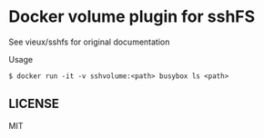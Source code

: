 # Docker volume plugin for sshFS

See vieux/sshfs for original documentation


Usage
```
$ docker run -it -v sshvolume:<path> busybox ls <path>
```

## LICENSE

MIT
